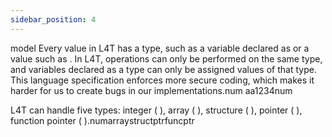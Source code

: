 ```yaml
---
sidebar_position: 4
---
```


model
Every value in L4T has a type, such as a variable declared as or a value such as . In L4T, operations can only be performed on the same type, and variables declared as a type can only be assigned values of that type. This language specification enforces more secure coding, which makes it harder for us to create bugs in our implementations.num aa1234num

L4T can handle five types: integer ( ), array ( ), structure ( ), pointer ( ), function pointer ( ).numarraystructptrfuncptr
